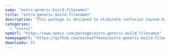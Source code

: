 ```yaml
---
name: "astro-generic-build-filenames"
title: "astro-generic-build-filenames"
description: "This package is designed to eliminate confusion caused by the default naming convention, which names files after their entry points."
categories:
  - "css+ui"
npmUrl: "https://www.npmjs.com/package/astro-generic-build-filenames"
homepageUrl: "https://github.com/mschoeffmann/astro-generic-build-filenames"
downloads: 55
---
```

